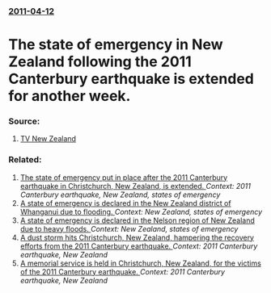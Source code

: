 ### [2011-04-12](/news/2011/04/12/index.md)

# The state of emergency in New Zealand following the 2011 Canterbury earthquake is extended for another week. 




### Source:

1. [TV New Zealand](http://tvnz.co.nz/national-news/state-emergency-extended-further-4116864)

### Related:

1. [The state of emergency put in place after the 2011 Canterbury earthquake in Christchurch, New Zealand, is extended. ](/news/2011/03/7/the-state-of-emergency-put-in-place-after-the-2011-canterbury-earthquake-in-christchurch-new-zealand-is-extended.md) _Context: 2011 Canterbury earthquake, New Zealand, states of emergency_
2. [A state of emergency is declared in the New Zealand district of Whanganui due to flooding. ](/news/2013/10/15/a-state-of-emergency-is-declared-in-the-new-zealand-district-of-whanganui-due-to-flooding.md) _Context: New Zealand, states of emergency_
3. [A state of emergency is declared in the Nelson region of New Zealand due to heavy floods. ](/news/2011/12/14/a-state-of-emergency-is-declared-in-the-nelson-region-of-new-zealand-due-to-heavy-floods.md) _Context: New Zealand, states of emergency_
4. [A dust storm hits Christchurch, New Zealand, hampering the recovery efforts from the 2011 Canterbury earthquake. ](/news/2011/03/2/a-dust-storm-hits-christchurch-new-zealand-hampering-the-recovery-efforts-from-the-2011-canterbury-earthquake.md) _Context: 2011 Canterbury earthquake, New Zealand_
5. [A memorial service is held in Christchurch, New Zealand, for the victims of the 2011 Canterbury earthquake. ](/news/2011/03/18/a-memorial-service-is-held-in-christchurch-new-zealand-for-the-victims-of-the-2011-canterbury-earthquake.md) _Context: 2011 Canterbury earthquake, New Zealand_
